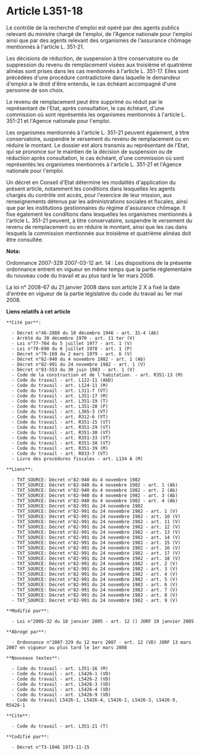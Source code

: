 # Article L351-18

Le contrôle de la recherche d'emploi est opéré par des agents publics relevant du ministre chargé de l'emploi, de l'Agence
nationale pour l'emploi ainsi que par des agents relevant des organismes de l'assurance chômage mentionnés à l'article L.
351-21.

Les décisions de réduction, de suspension à titre conservatoire ou de suppression du revenu de remplacement visées aux
troisième et quatrième alinéas sont prises dans les cas mentionnés à l'article L. 351-17. Elles sont précédées d'une
procédure contradictoire dans laquelle le demandeur d'emploi a le droit d'être entendu, le cas échéant accompagné d'une
personne de son choix.

Le revenu de remplacement peut être supprimé ou réduit par le représentant de l'Etat, après consultation, le cas échéant,
d'une commission où sont représentés les organismes mentionnés à l'article L. 351-21 et l'Agence nationale pour l'emploi.

Les organismes mentionnés à l'article L. 351-21 peuvent également, à titre conservatoire, suspendre le versement du revenu de
remplacement ou en réduire le montant. Le dossier est alors transmis au représentant de l'Etat, qui se prononce sur le
maintien de la décision de suspension ou de réduction après consultation, le cas échéant, d'une commission où sont
représentés les organismes mentionnés à l'article L. 351-21 et l'Agence nationale pour l'emploi.

Un décret en Conseil d'Etat détermine les modalités d'application du présent article, notamment les conditions dans
lesquelles les agents chargés du contrôle ont accès, pour l'exercice de leur mission, aux renseignements détenus par les
administrations sociales et fiscales, ainsi que par les institutions gestionnaires du régime d'assurance chômage. Il fixe
également les conditions dans lesquelles les organismes mentionnés à l'article L. 351-21 peuvent, à titre conservatoire,
suspendre le versement du revenu de remplacement ou en réduire le montant, ainsi que les cas dans lesquels la commission
mentionnée aux troisième et quatrième alinéas doit être consultée.

**Nota:**

Ordonnance 2007-329 2007-03-12 art. 14 : Les dispositions de la présente ordonnance entrent en vigueur en même temps que la
partie réglementaire du nouveau code du travail et au plus tard le 1er mars 2008.

La loi n° 2008-67 du 21 janvier 2008 dans son article 2 X a fixé la date d'entrée en vigueur de la partie législative du code
du travail au 1er mai 2008.

**Liens relatifs à cet article**

	**Cité par**:

	  - Décret n°46-2880 du 10 décembre 1946 - art. 31-4 (Ab)
	  - Arrêté du 30 décembre 1970 - art. 11 ter (V)
	  - Loi n°77-704 du 5 juillet 1977 - art. 1 (V)
	  - Loi n°78-698 du 6 juillet 1978 - art. 1 (P)
	  - Décret n°79-169 du 2 mars 1979 - art. 6 (V)
	  - Décret n°82-940 du 4 novembre 1982 - art. 1 (Ab)
	  - Décret n°82-991 du 24 novembre 1982 - art. 1 (V)
	  - Décret n°83-553 du 30 juin 1983 - art. 1 (V)
	  - Code de la construction et de l'habitation. - art. R351-13 (M)
	  - Code du travail - art. L122-11 (AbD)
	  - Code du travail - art. L124-11 (M)
	  - Code du travail - art. L311-7 (VT)
	  - Code du travail - art. L351-17 (M)
	  - Code du travail - art. L351-19 (T)
	  - Code du travail - art. L351-20 (P)
	  - Code du travail - art. L365-3 (VT)
	  - Code du travail - art. R312-6 (VT)
	  - Code du travail - art. R351-15 (VT)
	  - Code du travail - art. R351-29 (VT)
	  - Code du travail - art. R351-30 (VT)
	  - Code du travail - art. R351-33 (VT)
	  - Code du travail - art. R351-38 (VT)
	  - Code du travail - art. R351-39 (M)
	  - Code du travail - art. R833-7 (VT)
	  - Livre des procédures fiscales - art. L134 A (M)

	**Liens**:

	  - TXT_SOURCE: Décret n°82-940 du 4 novembre 1982
	  - TXT_SOURCE: Décret n°82-940 du 4 novembre 1982 - art. 1 (Ab)
	  - TXT_SOURCE: Décret n°82-940 du 4 novembre 1982 - art. 2 (Ab)
	  - TXT_SOURCE: Décret n°82-940 du 4 novembre 1982 - art. 3 (Ab)
	  - TXT_SOURCE: Décret n°82-940 du 4 novembre 1982 - art. 4 (Ab)
	  - TXT_SOURCE: Décret n°82-991 du 24 novembre 1982
	  - TXT_SOURCE: Décret n°82-991 du 24 novembre 1982 - art. 1 (V)
	  - TXT_SOURCE: Décret n°82-991 du 24 novembre 1982 - art. 10 (V)
	  - TXT_SOURCE: Décret n°82-991 du 24 novembre 1982 - art. 11 (V)
	  - TXT_SOURCE: Décret n°82-991 du 24 novembre 1982 - art. 12 (V)
	  - TXT_SOURCE: Décret n°82-991 du 24 novembre 1982 - art. 13 (V)
	  - TXT_SOURCE: Décret n°82-991 du 24 novembre 1982 - art. 14 (V)
	  - TXT_SOURCE: Décret n°82-991 du 24 novembre 1982 - art. 15 (V)
	  - TXT_SOURCE: Décret n°82-991 du 24 novembre 1982 - art. 16 (V)
	  - TXT_SOURCE: Décret n°82-991 du 24 novembre 1982 - art. 17 (V)
	  - TXT_SOURCE: Décret n°82-991 du 24 novembre 1982 - art. 18 (V)
	  - TXT_SOURCE: Décret n°82-991 du 24 novembre 1982 - art. 2 (V)
	  - TXT_SOURCE: Décret n°82-991 du 24 novembre 1982 - art. 3 (V)
	  - TXT_SOURCE: Décret n°82-991 du 24 novembre 1982 - art. 4 (V)
	  - TXT_SOURCE: Décret n°82-991 du 24 novembre 1982 - art. 5 (V)
	  - TXT_SOURCE: Décret n°82-991 du 24 novembre 1982 - art. 6 (V)
	  - TXT_SOURCE: Décret n°82-991 du 24 novembre 1982 - art. 7 (V)
	  - TXT_SOURCE: Décret n°82-991 du 24 novembre 1982 - art. 8 (V)
	  - TXT_SOURCE: Décret n°82-991 du 24 novembre 1982 - art. 9 (V)

	**Modifié par**:

	  - Loi n°2005-32 du 18 janvier 2005 - art. 12 () JORF 19 janvier 2005

	**Abrogé par**:

	  - Ordonnance n°2007-329 du 12 mars 2007 - art. 12 (VD) JORF 13 mars 2007 en vigueur au plus tard le 1er mars 2008

	**Nouveaux textes**:

	  - Code du travail - art. L351-16 (M)
	  - Code du travail - art. L5426-1 (VD)
	  - Code du travail - art. L5426-2 (VD)
	  - Code du travail - art. L5426-3 (VD)
	  - Code du travail - art. L5426-4 (VD)
	  - Code du travail - art. L5426-9 (VD)
	  - Code du travail L5426-1, L5426-4, L5426-2, L5426-3, L5426-9, R5426-1

	**Cite**:

	  - Code du travail - art. L351-21 (T)

	**Codifié par**:

	  - Décret n°73-1046 1973-11-15
